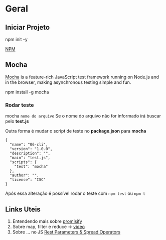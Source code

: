 # Geral

## Iniciar Projeto

npm init -y

[NPM](https://www.npmjs.com/)

## Mocha

[Mocha](https://mochajs.org/) is a feature-rich JavaScript test framework running on Node.js and in the browser, making asynchronous testing simple and fun.

npm install -g mocha

### Rodar teste

mocha `nome do arquivo`
Se o nome do arquivo não for informado irá buscar pelo **test.js**

Outra forma é mudar o script de teste no **package.json** para **mocha**

````JS
{
  "name": "06-cli",
  "version": "1.0.0",
  "description": "",
  "main": "test.js",
  "scripts": {
    "test": "mocha"
  },
  "author": "",
  "license": "ISC"
}
````

Após essa alteração é possível rodar o teste com `npm test` ou `npm t`

## Links Uteis

1. Entendendo mais sobre [promisify](https://nodejs.org/dist/latest-v8.x/docs/api/util.html)
2. Sobre map, filter e reduce -> [video](https://www.youtube.com/watch?v=D_MExaVe95w)
3. Sobre ... no JS [Rest Parameters & Spread Operators](https://dev.to/sagar/three-dots---in-javascript-26ci)
